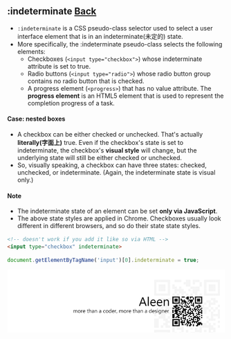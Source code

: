 ## :indeterminate [**Back**](./../pseudoClass.md)

- `:indeterminate` is a CSS pseudo-class selector used to select a user interface element that is in an indeterminate(未定的) state.
- More specifically, the :indeterminate pseudo-class selects the following elements:
    - Checkboxes (`<input type="checkbox">`) whose indeterminate attribute is set to true.
    - Radio buttons (`<input type="radio">`) whose radio button group contains no radio button that is checked.
    - A progress element (`<progress>`) that has no value attribute. The **progress element** is an HTML5 element that is used to represent the completion progress of a task.

#### Case:  nested boxes

- A checkbox can be either checked or unchecked. That's actually **literally(字面上)** true. Even if the checkbox's state is set to indeterminate, the checkbox's **visual style** will change, but the underlying state will still be either checked or unchecked.
- So, visually speaking, a checkbox can have three states: checked, unchecked, or indeterminate. (Again, the indeterminate state is visual only.)

#### Note

- The indeterminate state of an element can be set **only via JavaScript**.
- The above state styles are applied in Chrome. Checkboxes usually look different in different browsers, and so do their state state styles.

```html
<!-- doesn't work if you add it like so via HTML -->
<input type="checkbox" indeterminate>
```

```js
document.getElementByTagName('input')[0].indeterminate = true;
```

<a href="http://aleen42.github.io/" target="_blank" ><img src="./../../../pic/tail.gif"></a>